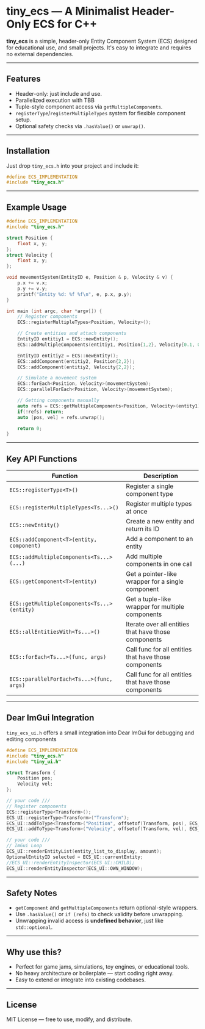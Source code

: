 # tiny\_ecs — A Minimalist Header-Only ECS for C++

**tiny\_ecs** is a simple, header-only Entity Component System (ECS) designed for educational use, and small projects. It's easy to integrate and requires no external dependencies.

---

## Features

* Header-only: just include and use.
* Parallelized execution with TBB
* Tuple-style component access via `getMultipleComponents`.
* `registerType`/`registerMultipleTypes` system for flexible component setup.
* Optional safety checks via `.hasValue()` or `unwrap()`.

---

## Installation

Just drop `tiny_ecs.h` into your project and include it:

```cpp
#define ECS_IMPLEMENTATION
#include "tiny_ecs.h"
```

---

## Example Usage

```cpp
#define ECS_IMPLEMENTATION
#include "tiny_ecs.h"

struct Position {
    float x, y;
};
struct Velocity {
    float x, y;
};

void movementSystem(EntityID e, Position & p, Velocity & v) {
    p.x += v.x;
    p.y += v.y;
    printf("Entity %d: %f %f\n", e, p.x, p.y);
}

int main (int argc, char *argv[]) {
    // Register components
    ECS::registerMultipleTypes<Position, Velocity>();

    // Create entities and attach components
    EntityID entitiy1 = ECS::newEntity();
    ECS::addMultipleComponents(entitiy1, Position{1,2}, Velocity{0.1, 0.05});

    EntityID entitiy2 = ECS::newEntity();
    ECS::addComponent(entitiy2, Position{2,2});
    ECS::addComponent(entitiy2, Velocity{2,2});

    // Simulate a movement system
    ECS::forEach<Position, Velocity>(movementSystem);
    ECS::parallelForEach<Position, Velocity>(movementSystem);

    // Getting components manually
    auto refs = ECS::getMultipleComponents<Position, Velocity>(entity1);
    if(!refs) return;
    auto [pos, vel] = refs.unwrap();

    return 0;
}
```

---

## Key API Functions

| Function                                    | Description                                          |
| ------------------------------------------- | ---------------------------------------------------- |
| `ECS::registerType<T>()`                    | Register a single component type                     |
| `ECS::registerMultipleTypes<Ts...>()`       | Register multiple types at once                      |
| `ECS::newEntity()`                          | Create a new entity and return its ID                |
| `ECS::addComponent<T>(entity, component)`   | Add a component to an entity                         |
| `ECS::addMultipleComponents<Ts...>(...)`    | Add multiple components in one call                  |
| `ECS::getComponent<T>(entity)`              | Get a pointer-like wrapper for a single component    |
| `ECS::getMultipleComponents<Ts...>(entity)` | Get a tuple-like wrapper for multiple components     |
| `ECS::allEntitiesWith<Ts...>()`             | Iterate over all entities that have those components |
| `ECS::forEach<Ts...>(func, args)`           | Call func for all entities that have those components |
| `ECS::parallelForEach<Ts...>(func, args)`           | Call func for all entities that have those components |

---

## Dear ImGui Integration

`tiny_ecs_ui.h` offers a small integration into Dear ImGui for debugging and editing components

```cpp
#define ECS_IMPLEMENTATION
#include "tiny_ecs.h"
#include "tiny_ui.h"

struct Transform {
    Position pos;
    Velocity vel;
};

// your code ///
// Register components
ECS::registerType<Transform>();
ECS_UI::registerType<Transform>("Transform");
ECS_UI::addToType<Transform>("Position", offsetof(Transform, pos), ECS_UI::ELEMENT_TYPE::VEC2);
ECS_UI::addToType<Transform>("Velocity", offsetof(Transform, vel), ECS_UI::ELEMENT_TYPE::VEC2);

// your code ///
// ImGui Loop
ECS_UI::renderEntityList(entity_list_to_display, amount); 
OptionalEntityID selected = ECS_UI::currentEntity;
//ECS_UI::renderEntityInspector(ECS_UI::CHILD);
ECS_UI::renderEntityInspector(ECS_UI::OWN_WINDOW);
```



---

## Safety Notes

* `getComponent` and `getMultipleComponents` return optional-style wrappers.
* Use `.hasValue()` or `if (refs)` to check validity before unwrapping.
* Unwrapping invalid access is **undefined behavior**, just like `std::optional`.

---

## Why use this?

* Perfect for game jams, simulations, toy engines, or educational tools.
* No heavy architecture or boilerplate — start coding right away.
* Easy to extend or integrate into existing codebases.

---

## License

MIT License — free to use, modify, and distribute.
